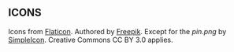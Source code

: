 ICONS
-----
Icons from [Flaticon](http://www.flaticon.com).
Authored by [Freepik](http://www.freepik.com).
Except for the *pin.png* by [SimpleIcon](http://www.flaticon.com/authors/simpleicon).
Creative Commons CC BY 3.0 applies.
